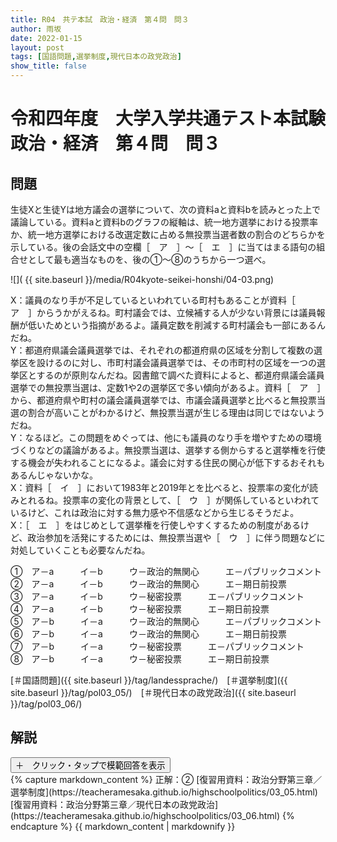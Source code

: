 ```yaml
---
title: R04　共テ本試　政治・経済　第４問　問３
author: 雨坂
date: 2022-01-15
layout: post
tags: [国語問題,選挙制度,現代日本の政党政治]
show_title: false
---
```

  
# 令和四年度　大学入学共通テスト本試験　政治・経済　第４問　問３  
  
## 問題  
生徒Xと生徒Yは地方議会の選挙について、次の資料aと資料bを読みとった上で議論している。資料aと資料bのグラフの縦軸は、統一地方選挙における投票率か、統一地方選挙における改選定数に占める無投票当選者数の割合のどちらかを示している。後の会話文中の空欄［　ア　］～［　エ　］に当てはまる語句の組合せとして最も適当なものを、後の①～⑧のうちから一つ選べ。  
  
![]( {{ site.baseurl }}/media/R04kyote-seikei-honshi/04-03.png)  
  
X：議員のなり手が不足しているといわれている町村もあることが資料［　ア　］からうかがえるね。町村議会では、立候補する人が少ない背景には議員報酬が低いためという指摘があるよ。議員定数を削減する町村議会も一部にあるんだね。  
Y：都道府県議会議員選挙では、それぞれの都道府県の区域を分割して複数の選挙区を設けるのに対し、市町村議会議員選挙では、その市町村の区域を一つの選挙区とするのが原則なんだね。図書館で調べた資料によると、都道府県議会議員選挙での無投票当選は、定数1や2の選挙区で多い傾向があるよ。資料［　ア　］から、都道府県や町村の議会議員選挙では、市議会議員選挙と比べると無投票当選の割合が高いことがわかるけど、無投票当選が生じる理由は同じではないようだね。  
Y：なるほど。この問題をめぐっては、他にも議員のなり手を増やすための環境づくりなどの議論があるよ。無投票当選は、選挙する側からすると選挙権を行使する機会が失われることになるよ。議会に対する住民の関心が低下するおそれもあるんじゃないかな。  
X：資料［　イ　］において1983年と2019年とを比べると、投票率の変化が読みとれるね。投票率の変化の背景として、［　ウ　］が関係しているといわれているけど、これは政治に対する無力感や不信感などから生じるそうだよ。  
X：［　エ　］をはじめとして選挙権を行使しやすくするための制度があるけど、政治参加を活発にするためには、無投票当選や［　ウ　］に伴う問題などに対処していくことも必要なんだね。  
  
①　ア－a　　　イ－b　　　ウ－政治的無関心　　　エ－パブリックコメント  
②　ア－a　　　イ－b　　　ウ－政治的無関心　　　エ－期日前投票  
③　ア－a　　　イ－b　　　ウ－秘密投票　　　エ－パブリックコメント  
④　ア－a　　　イ－b　　　ウ－秘密投票　　　エ－期日前投票  
⑤　ア－b　　　イ－a　　　ウ－政治的無関心　　　エ－パブリックコメント  
⑥　ア－b　　　イ－a　　　ウ－政治的無関心　　　エ－期日前投票  
⑦　ア－b　　　イ－a　　　ウ－秘密投票　　　エ－パブリックコメント  
⑧　ア－b　　　イ－a　　　ウ－秘密投票　　　エ－期日前投票  
  
[＃国語問題]({{ site.baseurl }}/tag/landessprache/)　[＃選挙制度]({{ site.baseurl }}/tag/pol03_05/)　[＃現代日本の政党政治]({{ site.baseurl }}/tag/pol03_06/)  
  
## 解説  
<div class="collapsible">
  <button class="collapsible-button">＋　クリック・タップで模範回答を表示</button>
  <div class="collapsible-content">
    {% capture markdown_content %}
正解：②  
[復習用資料：政治分野第三章／選挙制度](https://teacheramesaka.github.io/highschoolpolitics/03_05.html)  
[復習用資料：政治分野第三章／現代日本の政党政治](https://teacheramesaka.github.io/highschoolpolitics/03_06.html)  
    {% endcapture %}
    {{ markdown_content | markdownify }}
  </div>
</div>